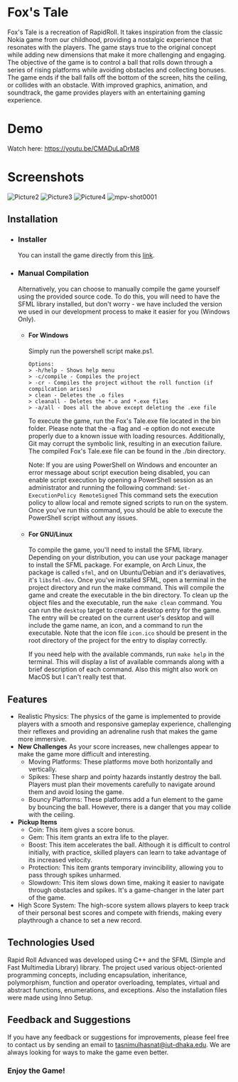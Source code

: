 # Fox's Tale
Fox's Tale is a recreation of RapidRoll. It takes inspiration from the classic Nokia game from our childhood, providing a nostalgic experience that resonates with the players. The game stays true to the original concept while adding new dimensions that make it more challenging and engaging. The objective of the game is to control a ball that rolls down through a series of rising platforms while avoiding obstacles and collecting bonuses. The game ends if the ball falls off the bottom of the screen, hits the ceiling, or collides with an obstacle. With improved graphics, animation, and soundtrack, the game provides players with an entertaining gaming experience.

# Demo
Watch here: https://youtu.be/CMADuLaDrM8

# Screenshots
<img src="https://i.ibb.co/dckjMt2/Picture2.png" alt="Picture2" border="0">
<img src="https://i.ibb.co/GkjnmdT/Picture3.png" alt="Picture3" border="0">
<img src="https://i.ibb.co/d0s7SQh/Picture4.png" alt="Picture4" border="0">
<img src="https://i.ibb.co/zhVFhSR/mpv-shot0001.jpg" alt="mpv-shot0001" border="0"> 

## Installation
- ### **Installer**
    You can install the game directly from this [link](https://github.com/orkhasnat/Foxs-Tale/releases/download/v1.01/Setup.exe).
- ### **Manual Compilation**
    Alternatively, you can choose to manually compile the game yourself using the provided source code. To do this, you will need to have the SFML library installed, but don't worry - we have included the version we used in our development process to make it easier for you (Windows Only).
    - #### **For Windows**
        Simply run the powershell script make.ps1.
        ```
        Options:   
        > -h/help - Shows help menu  
        > -c/compile - Compiles the project  
        > -cr - Compiles the project without the roll function (if compilcation arises)
        > clean - Deletes the .o files  
        > cleanall - Deletes the *.o and *.exe files  
        > -a/all - Does all the above except deleting the .exe file  
        ```
        To execute the game, run the Fox's Tale.exe file located in the bin folder. Please note that the -a flag and -e option do not execute properly due to a known issue with loading resources. Additionally, Git may corrupt the symbolic link, resulting in an execution failure. The compiled Fox's Tale.exe file can be found in the ./bin directory.
        
        Note: If you are using PowerShell on Windows and encounter an error message about script execution being disabled, you can enable script execution by opening a PowerShell session as an administrator and running the following command:
        ```Set-ExecutionPolicy RemoteSigned```
        This command sets the execution policy to allow local and remote signed scripts to run on the system. Once you've run this command, you should be able to execute the PowerShell script without any issues.
    - #### **For GNU/Linux**
        To compile the game, you'll need to install the SFML library. Depending on your distribution, you can use your package manager to install the SFML package. For example, on Arch Linux, the package is called ```sfml```, and on Ubuntu/Debian and it's deriavatives, it's ```libsfml-dev```. Once you've installed SFML, open a terminal in the project directory and run the make command. This will compile the game and create the executable in the bin directory. To clean up the object files and the executable, run the ```make clean``` command.
        You can run the ```desktop``` target to create a desktop entry for the game. The entry will be created on the current user's desktop and will include the game name, an icon, and a command to run the executable. Note that the icon file ```icon.ico``` should be present in the root directory of the project for the entry to display correctly.
        
        If you need help with the available commands, run ```make help``` in the terminal. This will display a list of available commands along with a brief description of each command.
        Also this might also work on MacOS but I can't really test that. 


## Features
- Realistic Physics: The physics of the game is implemented to provide players with a smooth and responsive gameplay experience, challenging their reflexes and providing an adrenaline rush that makes the game more immersive.
- **New Challenges**
    As your score increases, new challenges appear to make the game more difficult and interesting.
    - Moving Platforms: These platforms move both horizontally and vertically.
    - Spikes: These sharp and pointy hazards instantly destroy the ball. Players must plan their movements carefully to navigate around them and avoid losing the game.
    - Bouncy Platforms: These platforms add a fun element to the game by bouncing the ball. However, there is a danger that you may collide with the ceiling.
- **Pickup Items**
    - Coin: This item gives a score bonus.
    - Gem: This item grants an extra life to the player.
    - Boost: This item accelerates the ball. Although it is difficult to control initially, with practice, skilled players can learn to take advantage of its increased velocity.
    - Protection: This item grants temporary invincibility, allowing you to pass through spikes unharmed.
    - Slowdown: This item slows down time, making it easier to navigate through obstacles and spikes. It's a game-changer in the later part of the game.
- High Score System: The high-score system allows players to keep track of their personal best scores and compete with friends, making every playthrough a chance to set a new record.

## Technologies Used
Rapid Roll Advanced was developed using C++ and the SFML (Simple and Fast Multimedia Library) library. The project used various object-oriented programming concepts, including encapsulation, inheritance, polymorphism, function and operator overloading, templates, virtual and abstract functions, enumerations, and exceptions. Also the installation files were made using Inno Setup.

## Feedback and Suggestions
If you have any feedback or suggestions for improvements, please feel free to contact us by sending an email to tasnimulhasnat@iut-dhaka.edu. We are always looking for ways to make the game even better.

### Enjoy the Game!
